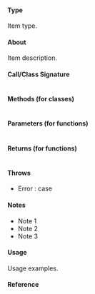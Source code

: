 #### Type
Item type.

#### About
Item description.

#### Call/Class Signature
```typescript
```

#### Methods (for classes)
```typescript
```

#### Parameters (for functions)
```typescript
```

#### Returns (for functions)
```typescript
```

#### Throws
 - Error : case

#### Notes
- Note 1
- Note 2
- Note 3

#### Usage
Usage examples.

#### Reference
